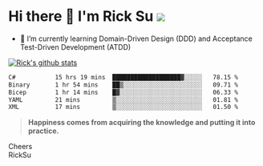 # Hi there 👋 I'm Rick Su ![](https://komarev.com/ghpvc/?username=ricksu978)
<!--
**ricksu978/ricksu978** is a ✨ _special_ ✨ repository because its `README.md` (this file) appears on your GitHub profile.

Here are some ideas to get you started:

- 🔭 I’m currently working on ...
-->
- 🌱 I’m currently learning Domain-Driven Design (DDD) and Acceptance Test-Driven Development (ATDD)
<!--
- 👯 I’m looking to collaborate on ...
- 🤔 I’m looking for help with ...
- 💬 Ask me about ...
- 📫 How to reach me: ...
- 😄 Pronouns: ...
- ⚡ Fun fact: ...
-->
[![Rick's github stats](https://github-readme-stats.vercel.app/api?username=ricksu978&theme=dark)](https://github.com/ricksu978/ricksu978)

<!--START_SECTION:waka-->

```txt
C#           15 hrs 19 mins  ███████████████████▓░░░░░   78.15 %
Binary       1 hr 54 mins    ██▒░░░░░░░░░░░░░░░░░░░░░░   09.71 %
Bicep        1 hr 14 mins    █▓░░░░░░░░░░░░░░░░░░░░░░░   06.33 %
YAML         21 mins         ▒░░░░░░░░░░░░░░░░░░░░░░░░   01.81 %
XML          17 mins         ▒░░░░░░░░░░░░░░░░░░░░░░░░   01.50 %
```

<!--END_SECTION:waka-->

> **Happiness comes from acquiring the knowledge and putting it into practice.**

Cheers  
RickSu 
